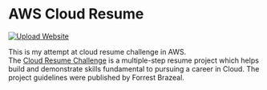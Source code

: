 # AWS Cloud Resume

[![Upload Website](https://github.com/supercoder-hao/cloud_resume/actions/workflows/frontend_cicd.yml/badge.svg)](https://github.com/supercoder-hao/cloud_resume/actions/workflows/frontend_cicd.yml)

This is my attempt at cloud resume challenge in AWS.<br/>
The [Cloud Resume Challenge](https://cloudresumechallenge.dev/) is a multiple-step resume project which helps build and demonstrate skills fundamental to pursuing a career in Cloud.
The project guidelines were published by Forrest Brazeal.

